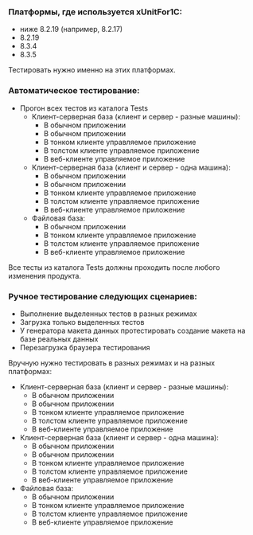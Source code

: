 ### Платформы, где используется xUnitFor1C:
- ниже 8.2.19 (например, 8.2.17)
- 8.2.19
- 8.3.4
- 8.3.5

Тестировать нужно именно на этих платформах.

### Автоматическое тестирование:
- Прогон всех тестов из каталога Tests
  - Клиент-серверная база (клиент и сервер - разные машины):
	  - В обычном приложении
	  - В обычном приложении
	  - В тонком клиенте управляемое приложение
	  - В толстом клиенте управляемое приложение
	  - В веб-клиенте управляемое приложение
  - Клиент-серверная база (клиент и сервер - одна машина):
	  - В обычном приложении
	  - В обычном приложении
	  - В тонком клиенте управляемое приложение
	  - В толстом клиенте управляемое приложение
	  - В веб-клиенте управляемое приложение
  - Файловая база:
	  - В обычном приложении
	  - В тонком клиенте управляемое приложение
	  - В толстом клиенте управляемое приложение
	  - В веб-клиенте управляемое приложение

Все тесты из каталога Tests должны проходить после любого изменения продукта.

### Ручное тестирование следующих сценариев:
- Выполнение выделенных тестов в разных режимах
- Загрузка только выделенных тестов
- У генератора макета данных протестировать создание макета на базе реальных данных
- Перезагрузка браузера тестирования

Вручную нужно тестировать в разных режимах и на разных платформах:
  - Клиент-серверная база (клиент и сервер - разные машины):
	  - В обычном приложении
	  - В обычном приложении
	  - В тонком клиенте управляемое приложение
	  - В толстом клиенте управляемое приложение
	  - В веб-клиенте управляемое приложение
  - Клиент-серверная база (клиент и сервер - одна машина):
	  - В обычном приложении
	  - В обычном приложении
	  - В тонком клиенте управляемое приложение
	  - В толстом клиенте управляемое приложение
	  - В веб-клиенте управляемое приложение
  - Файловая база:
	  - В обычном приложении
	  - В тонком клиенте управляемое приложение
	  - В толстом клиенте управляемое приложение
	  - В веб-клиенте управляемое приложение